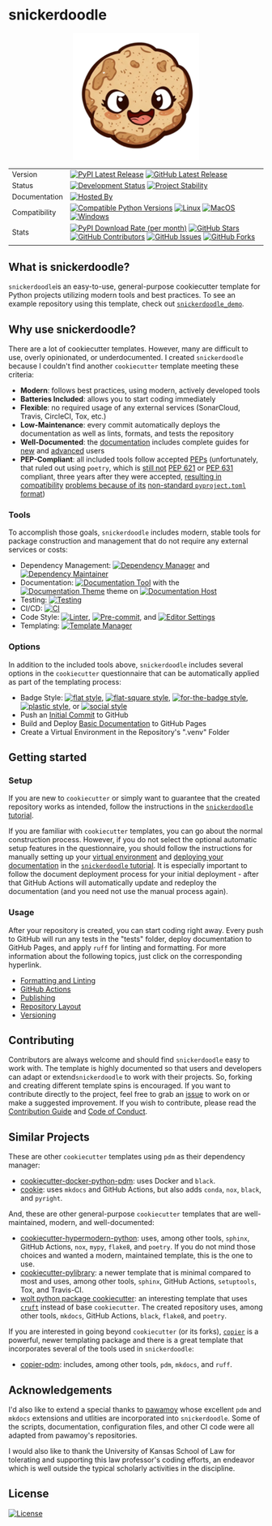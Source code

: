 # snickerdoodle

<p align="center">
<img src="https://github.com/WithPrecedent/snickerdoodle/blob/main/docs/img/snickerdoodle.png?raw=true" alt="snickerdoodle cookie logo" style="width:250px;"/>
</p>

| | |
| --- | --- |
| Version | [![PyPI Latest Release](https://img.shields.io/pypi/v/snickerdoodle.svg?style=for-the-badge&color=steelblue&label=PyPI&logo=PyPI&logoColor=yellow)](https://pypi.org/project/snickerdoodle/) [![GitHub Latest Release](https://img.shields.io/github/v/tag/WithPrecedent/snickerdoodle?style=for-the-badge&color=navy&label=GitHub&logo=github)](https://github.com/WithPrecedent/snickerdoodle/releases)
| Status | [![Development Status](https://img.shields.io/badge/Development-Active-seagreen?style=for-the-badge&logo=git)](https://www.repostatus.org/#active) [![Project Stability](https://img.shields.io/badge/Stability-Beta-seagreen?style=for-the-badge&logo=git)](https://www.repostatus.org/#active) 
| Documentation | [![Hosted By](https://img.shields.io/badge/hosted_by-GitHub_Pages-blue?style=for-the-badge&color=navy&logo=github)](https://withprecedent.github.io/snickerdoodle)
| Compatibility | [![Compatible Python Versions](https://img.shields.io/pypi/pyversions/snickerdoodle?style=for-the-badge&color=steelblue&label=Python&logo=python&logoColor=yellow)](https://pypi.python.org/pypi/snickerdoodle/) [![Linux](https://img.shields.io/badge/Linux-lightseagreen?style=for-the-badge&logo=linux&labelColor=gray&logoColor=white)](https://www.linux.org/) [![MacOS](https://img.shields.io/badge/MacOS-snow?style=for-the-badge&logo=apple&labelColor=gray)](https://www.apple.com/macos/) [![Windows](https://img.shields.io/badge/windows-blue?style=for-the-badge&logo=Windows&labelColor=gray&color=orangered)](https://www.microsoft.com/en-us/windows?r=1)
| Stats | [![PyPI Download Rate (per month)](https://img.shields.io/pypi/dm/snickerdoodle?style=for-the-badge&color=steelblue&label=Downloads%20💾&logo=pypi&logoColor=yellow)](https://pypi.org/project/snickerdoodle) [![GitHub Stars](https://img.shields.io/github/stars/withprecedent/snickerdoodle?style=for-the-badge&color=navy&label=Stars%20⭐&logo=github)](https://github.com/withprecedent/snickerdoodle/stargazers) [![GitHub Contributors](https://img.shields.io/github/contributors/withprecedent/snickerdoodle?style=for-the-badge&color=navy&label=Contributors%20🙋&logo=github)](https://github.com/withprecedent/snickerdoodle/graphs/contributors) [![GitHub Issues](https://img.shields.io/github/issues/withprecedent/snickerdoodle?style=for-the-badge&color=navy&label=Issues%20📘&logo=github)](https://github.com/withprecedent/snickerdoodle/graphs/contributors) [![GitHub Forks](https://img.shields.io/github/forks/withprecedent/snickerdoodle?style=for-the-badge&color=navy&label=Forks%20🍴&logo=github)](https://github.com/withprecedent/snickerdoodle/forks) |
| | |

## What is snickerdoodle?

`snickerdoodle`is an easy-to-use, general-purpose cookiecutter template for
Python projects utilizing modern tools and best practices. To see an example repository using this template,
check out
[`snickerdoodle_demo`](https://github.com/withprecedent/snickerdoodle_demo).
  
## Why use snickerdoodle?

There are a lot of cookiecutter templates. However, many are difficult to use,
overly opinionated, or underdocumented. I created `snickerdoodle` because I
couldn't
find another `cookiecutter` template meeting these criteria:

* **Modern**: follows best practices, using modern, actively developed tools
* **Batteries Included**: allows you to start coding immediately
* **Flexible**: no required usage of any external services
  (SonarCloud, Travis, CircleCI, Tox, etc.)
* **Low-Maintenance**: every commit automatically deploys the documentation as
  well as
  lints, formats, and tests the repository
* **Well-Documented**: the
  [documentation](https://withprecedent.github.io/snickerdoodle) includes
  complete guides for [new](https://withprecedent.github.io/snickerdoodle/tutorial/) and [advanced](https://withprecedent.github.io/snickerdoodle/advanced/) users
* **PEP-Compliant**: all included tools follow accepted
  [PEPs](https://peps.python.org/pep-0001/) (unfortunately, that ruled out using
  `poetry`, which is [still not](https://github.com/python-poetry/roadmap/issues/3) [PEP 621](https://peps.python.org/pep-0621/) or
  [PEP 631](https://peps.python.org/pep-0631/)
  compliant, three years after they were accepted,
  [resulting in compatibility](https://github.com/python-poetry/poetry/issues/496)
  [problems because of its](https://github.com/python-poetry/poetry/issues/3332)
  [non-standard `pyproject.toml` format](https://github.com/python-poetry/poetry/issues/8415))

### Tools

To accomplish those goals, `snickerdoodle` includes modern, stable tools for package construction and
management that do not require any external services or costs:

* Dependency Management: [![Dependency Manager](https://img.shields.io/badge/PDM-mediumpurple?style=flat-square&logo=affinity&labelColor=gray)](https://PDM.fming.dev) and [![Dependency Maintainer](https://img.shields.io/badge/dependabot-navy?style=flat-square&logo=dependabot&logoColor=white&labelColor=gray)](https://github.com/dependabot)
* Documentation:
  [![Documentation Tool](https://img.shields.io/badge/MkDocs-magenta?style=flat-square&color=deepskyblue&logo=markdown&labelColor=gray)](https://www.mkdocs.org/)
  with the [![Documentation Theme](https://img.shields.io/badge/Material-magenta?style=flat-square&color=deepskyblue&logo=material-design&logoColor=white&labelColor=gray)](https://squidfunk.github.io/mkdocs-material/) theme
  on [![Documentation Host](https://img.shields.io/badge/GitHub_Pages-blue?style=flat-square&color=navy&logo=github&labelColor=gray)](https://withprecedent.github.io/snickerdoodle)
* Testing: [![Testing](https://img.shields.io/badge/pytest-steelblue?style=flat-square&logo=pytest&logoolor=white&labelColor=gray)](https://github.com/TezRomacH/python-package-template/blob/master/.pre-commit-config.yaml)
* CI/CD: [![CI](https://img.shields.io/badge/GitHub_Actions-navy?style=flat-square&logo=githubactions&labelColor=gray&logoColor=white)](https://github.com/features/actions)
* Code Style:
  [![Linter](https://img.shields.io/endpoint?style=flat-square&url=https://raw.githubusercontent.com/charliermarsh/Ruff/main/assets/badge/v2.json)](https://github.com/astral-sh/Ruff),
  [![Pre-commit](https://img.shields.io/badge/pre--commit-darkolivegreen?style=flat-square&logo=pre-commit&logoColor=white&labelColor=gray)](https://github.com/TezRomacH/python-package-template/blob/master/.pre-commit-config.yaml),
  and [![Editor Settings](https://img.shields.io/badge/Editor_Config-paleturquoise?style=flat-square&logo=editorconfig&labelColor=gray)](https://editorconfig.org/)
* Templating: [![Template Manager](https://img.shields.io/badge/Cookiecutter-bisque?style=flat-square&logo=cookiecutter&labelColor=gray)](https://www.cookiecutter.io/)

### Options

In addition to the included tools above, `snickerdoodle` includes several
options in the `cookiecutter` questionnaire that can be automatically applied
as part of the templating process:

* Badge Style: [![flat
  style](https://img.shields.io/badge/flat-crimson?style=flat)](https://www.shields.io/),
  [![flat-square
  style](https://img.shields.io/badge/flat--square-orange?style=flat-square)](https://www.shields.io/),
  [![for-the-badge
  style](https://img.shields.io/badge/For--the--badge-blue?style=for-the-badge)](https://www.shields.io/),
  [![plastic
  style](https://img.shields.io/badge/plastic-purple?style=plastic)](https://www.shields.io/),
 or [![social
  style](https://img.shields.io/badge/social-red?style=social)](https://www.shields.io/)
* Push an [Initial Commit](https://github.com/WithPrecedent/snickerdoodle_demo) to GitHub
* Build and Deploy [Basic Documentation](https://withprecedent.github.io/snickerdoodle_demo/) to GitHub Pages
* Create a Virtual Environment in the Repository's ".venv" Folder

## Getting started

### Setup

If you are new to `cookiecutter` or simply want to guarantee that the created repository works as intended, follow the instructions in the [`snickerdoodle` tutorial](https://withprecedent.github.io/snickerdoodle/tutorial/).

If you are familiar with `cookiecutter` templates, you can go about the
normal construction process. However, if you do not select the optional
automatic setup features in the questionnaire, you should follow the instructions
for manually setting up your [virtual
environment](https://withprecedent.github.io/snickerdoodle/tutorial/#Create-Virtual-Environment)
and [deploying your
documentation](https://withprecedent.github.io/snickerdoodle/tutorial/#Deploy-Documentation)
in the [`snickerdoodle`
tutorial](https://withprecedent.github.io/snickerdoodle/tutorial/). It is
especially important to follow the document deployment process for your initial deployment - after that GitHub Actions will automatically update and redeploy the
documentation (and you need not use the manual process again).

### Usage

After your repository is created, you can start coding right away. Every push to GitHub will run any tests in the "tests" folder,
deploy documentation to GitHub Pages, and apply `ruff` for linting and
formatting. For more information about the following topics, just click on the
corresponding hyperlink.

* [Formatting and Linting](https://withprecedent.github.io/snickerdoodle/advanced/#formatting-and-linting)
* [GitHub Actions](https://withprecedent.github.io/snickerdoodle/advanced/#github-actions)
* [Publishing](https://withprecedent.github.io/snickerdoodle/advanced/#publishing)
* [Repository Layout](https://withprecedent.github.io/snickerdoodle/advanced/#repository-layout)
* [Versioning](https://withprecedent.github.io/snickerdoodle/advanced/#versioning)

## Contributing

Contributors are always welcome and should find `snickerdoodle` easy to work
with. The template is highly documented so that users and developers can adapt
or extend`snickerdoodle` to work with their projects. So, forking and creating
different template spins is encouraged. If you want to contribute directly to
the project, feel free to grab an [issue](https://github.com/WithPrecedent/snickerdoodle/issues) to work on
or make a suggested improvement. If you wish to contribute, please read the
[Contribution Guide](./contributing.md) and [Code of
Conduct](./code_of_conduct.md).

## Similar Projects

These are other `cookiecutter` templates using `pdm` as their dependency manager:

* [cookiecutter-docker-python-pdm](https://github.com/mnako/cookiecutter-docker-python-pdm): uses Docker and `black`.
* [cookie](https://github.com/chris-santiago/cookie): uses `mkdocs` and GitHub Actions, but also adds `conda`, `nox`, `black`, and `pyright`.

And, these are other general-purpose `cookiecutter` templates that are well-maintained, modern, and well-documented:

* [cookiecutter-hypermodern-python](https://github.com/cjolowicz/cookiecutter-hypermodern-python): uses, among other tools, `sphinx`, GitHub Actions, `nox`, `mypy`, `flake8`, and `poetry`. If you do not mind those choices and wanted a modern, maintained template, this is the one to use.
* [cookiecutter-pylibrary](https://github.com/ionelmc/cookiecutter-pylibrary): a newer template that is minimal compared to most and uses, among other tools, `sphinx`, GitHub Actions, `setuptools`, Tox, and Travis-CI.
* [wolt python package cookiecutter](https://github.com/woltapp/wolt-python-package-cookiecutter): an interesting template that uses [`cruft`](https://github.com/cruft/cruft) instead of base `cookiecutter`. The created repository uses, among other tools, `mkdocs`, GitHub Actions, `black`, `flake8`, and `poetry`.

If you are interested in going beyond `cookiecutter` (or its forks),
[`copier`](https://github.com/copier-org/copier) is a powerful, newer templating package
and there is a great template that incorporates
several of the tools used in `snickerdoodle`:

* [copier-pdm](https://github.com/pdm-project/copier-pdm): includes, among other
 tools, `pdm`,
  `mkdocs`, and `ruff`.

## Acknowledgements

I'd also like to extend a special thanks to [pawamoy](https://github.com/pawamoy) whose excellent `pdm` and `mkdocs` extensions and utlities are incorporated into `snickerdoodle`. Some of the scripts, documentation, configuration files, and other CI code were all adapted from pawamoy's repositories.

I would also like to thank the University of Kansas School of Law for tolerating and supporting this law professor's coding efforts, an endeavor which is well outside the typical scholarly activities in the discipline.

## License

[![License](https://img.shields.io/badge/License-Apache_2.0-blue.svg?style=for-the-badge&color=firebrick&logo=apache)](https://opensource.org/licenses/Apache-2.0)
